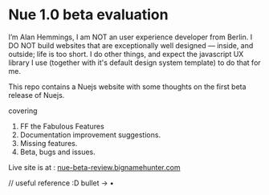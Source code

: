 
# Nue 1.0 beta evaluation

I’m Alan Hemmings, I am NOT an user experience developer from Berlin. I DO NOT build websites that are exceptionally well designed — inside, and outside; life is too short. I do other things, and expect the javascript UX library I use (together with it's default design system template) to do that for me.

This repo contains a Nuejs website with some thoughts on the first beta release of Nuejs.

covering

 1. FF the Fabulous Features
 1. Documentation improvement suggestions.
 1. Missing features.
 1. Beta, bugs and issues.

 Live site is at : [nue-beta-review.bignamehunter.com](https://nue-beta-review.bignamehunter.com/?refer=repo)

 // useful reference :D
 bullet -> •